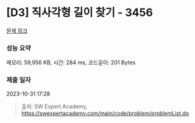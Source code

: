 # [D3] 직사각형 길이 찾기 - 3456 

[문제 링크](https://swexpertacademy.com/main/code/problem/problemDetail.do?contestProbId=AWFPmsqqALwDFAV0) 

### 성능 요약

메모리: 59,956 KB, 시간: 284 ms, 코드길이: 201 Bytes

### 제출 일자

2023-10-31 17:28



> 출처: SW Expert Academy, https://swexpertacademy.com/main/code/problem/problemList.do